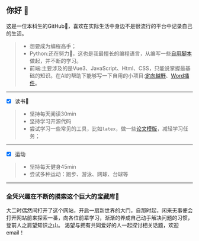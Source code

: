 ## 你好 👋
这是一位本科生的GitHub👀，喜欢在实际生活中身边不是很流行的平台中记录自己的生活。
> - 想要成为编程高手；
> - Python:还在努力💪，这也是我最擅长的编程语言，从编写一些[自用脚本](https://github.com/yssysu/Python-Scripts)做起，并不断的学习。
> - 前端:主要涉及的是Vue3、JavaScript、Html、CSS，只能说掌握最基础的知识。在AI的帮助下能够写一下自用的小项目:[定向越野](https://github.com/yssysu/orienteering-system)、[Word插件](https://github.com/yssysu/Word-Pluging-TAB-MacOS)。
---
- [x] 读书📖
> - 坚持每天阅读30min
> - 坚持学习开源代码
> - 尝试学习一些常见的工具，比如`latex`，做一些[论文模版](https://github.com/yssysu/sysu-daily-essay)，减轻学习任务；
---
- [x] 运动
> - 坚持每天健身45min
> - 尝试多种运动：跑步、游泳、网球、台球等
--- 

### 全凭兴趣在不断的摸索这个巨大的宝藏库🙌
大二时偶然间打开了这个网站，开启一扇新世界的大门，自那时起，闲来无事便会打开网站前来探索一番，向各位前辈学习，渐渐的养成自己动手解决问题的习惯，登前人之肩望知识之山。
渴望与拥有共同爱好的人一起探讨相关话题，欢迎email！
